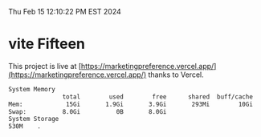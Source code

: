 Thu Feb 15 12:10:22 PM EST 2024

# vite Fifteen


This project is live at [https://marketingpreference.vercel.app/](https://marketingpreference.vercel.app/) thanks to Vercel.

```bash
System Memory
               total        used        free      shared  buff/cache   available
Mem:            15Gi       1.9Gi       3.9Gi       293Mi        10Gi        13Gi
Swap:          8.0Gi          0B       8.0Gi
System Storage
530M	.
```
